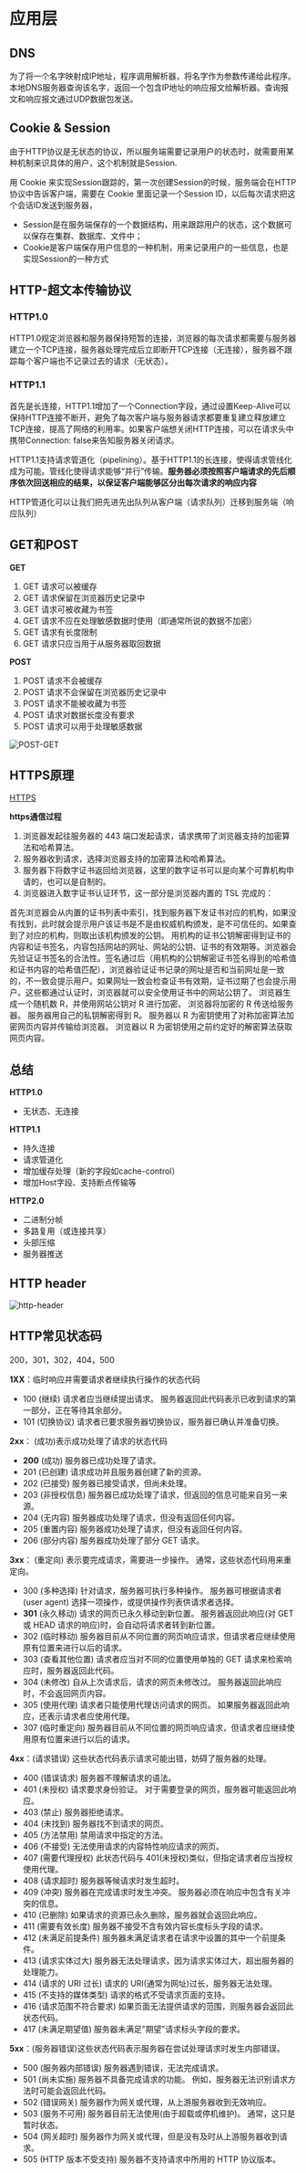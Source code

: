 # 应用层

## DNS

为了将一个名字映射成IP地址，程序调用解析器，将名字作为参数传递给此程序。本地DNS服务器查询该名字，返回一个包含IP地址的响应报文给解析器。查询报文和响应报文通过UDP数据包发送。

## Cookie & Session

由于HTTP协议是无状态的协议，所以服务端需要记录用户的状态时，就需要用某种机制来识具体的用户，这个机制就是Session.

用 Cookie 来实现Session跟踪的，第一次创建Session的时候，服务端会在HTTP协议中告诉客户端，需要在 Cookie 里面记录一个Session ID，以后每次请求把这个会话ID发送到服务器，

- Session是在服务端保存的一个数据结构，用来跟踪用户的状态，这个数据可以保存在集群、数据库、文件中；
- Cookie是客户端保存用户信息的一种机制，用来记录用户的一些信息，也是实现Session的一种方式

## HTTP-超文本传输协议

### HTTP1.0

HTTP1.0规定浏览器和服务器保持短暂的连接，浏览器的每次请求都需要与服务器建立一个TCP连接，服务器处理完成后立即断开TCP连接（无连接），服务器不跟踪每个客户端也不记录过去的请求（无状态）。

### HTTP1.1

首先是长连接，HTTP1.1增加了一个Connection字段，通过设置Keep-Alive可以保持HTTP连接不断开，避免了每次客户端与服务器请求都要重复建立释放建立TCP连接，提高了网络的利用率。如果客户端想关闭HTTP连接，可以在请求头中携带Connection: false来告知服务器关闭请求。

HTTP1.1支持请求管道化（pipelining）。基于HTTP1.1的长连接，使得请求管线化成为可能。管线化使得请求能够“并行”传输。**服务器必须按照客户端请求的先后顺序依次回送相应的结果，以保证客户端能够区分出每次请求的响应内容** 

HTTP管道化可以让我们把先进先出队列从客户端（请求队列）迁移到服务端（响应队列）

## GET和POST

**GET**
1. GET 请求可以被缓存
2. GET 请求保留在浏览器历史记录中
3. GET 请求可被收藏为书签
4. GET 请求不应在处理敏感数据时使用（即通常所说的数据不加密）
5. GET 请求有长度限制
6. GET 请求只应当用于从服务器取回数据

**POST**
1. POST 请求不会被缓存
2. POST 请求不会保留在浏览器历史记录中
3. POST 请求不能被收藏为书签
4. POST 请求对数据长度没有要求
5. POST 请求可以用于处理敏感数据

![POST-GET](http://p82ueiq23.bkt.clouddn.com/POST-GET.png)

## HTTPS原理

[HTTPS](https://segmentfault.com/a/1190000014042724)

**https通信过程**
1. 浏览器发起往服务器的 443 端口发起请求，请求携带了浏览器支持的加密算法和哈希算法。
2. 服务器收到请求，选择浏览器支持的加密算法和哈希算法。
3. 服务器下将数字证书返回给浏览器，这里的数字证书可以是向某个可靠机构申请的，也可以是自制的。
4. 浏览器进入数字证书认证环节，这一部分是浏览器内置的 TSL 完成的：

首先浏览器会从内置的证书列表中索引，找到服务器下发证书对应的机构，如果没有找到，此时就会提示用户该证书是不是由权威机构颁发，是不可信任的。如果查到了对应的机构，则取出该机构颁发的公钥。
用机构的证书公钥解密得到证书的内容和证书签名，内容包括网站的网址、网站的公钥、证书的有效期等。浏览器会先验证证书签名的合法性。签名通过后（用机构的公钥解密证书签名得到的哈希值和证书内容的哈希值匹配），浏览器验证证书记录的网址是否和当前网址是一致的，不一致会提示用户。如果网址一致会检查证书有效期，证书过期了也会提示用户。这些都通过认证时，浏览器就可以安全使用证书中的网站公钥了。
浏览器生成一个随机数 R，并使用网站公钥对 R 进行加密。
浏览器将加密的 R 传送给服务器。
服务器用自己的私钥解密得到 R。
服务器以 R 为密钥使用了对称加密算法加密网页内容并传输给浏览器。
浏览器以 R 为密钥使用之前约定好的解密算法获取网页内容。

## 总结

**HTTP1.0**
- 无状态、无连接

**HTTP1.1**
- 持久连接
- 请求管道化
- 增加缓存处理（新的字段如cache-control）
- 增加Host字段、支持断点传输等

**HTTP2.0**
- 二进制分帧
- 多路复用（或连接共享）
- 头部压缩
- 服务器推送

## HTTP header

![http-header](http://p82ueiq23.bkt.clouddn.com/http-header.PNG)

## HTTP常见状态码

200，301，302，404，500

**1XX**：临时响应并需要请求者继续执行操作的状态代码
- 100 (继续) 请求者应当继续提出请求。 服务器返回此代码表示已收到请求的第一部分，正在等待其余部分。
- 101 (切换协议) 请求者已要求服务器切换协议，服务器已确认并准备切换。

**2xx**： (成功)表示成功处理了请求的状态代码
- **200** (成功) 服务器已成功处理了请求。
- 201 (已创建) 请求成功并且服务器创建了新的资源。
- 202 (已接受) 服务器已接受请求，但尚未处理。
- 203 (非授权信息) 服务器已成功处理了请求，但返回的信息可能来自另一来源。
- 204 (无内容) 服务器成功处理了请求，但没有返回任何内容。
- 205 (重置内容) 服务器成功处理了请求，但没有返回任何内容。
- 206 (部分内容) 服务器成功处理了部分 GET 请求。

**3xx**： (重定向) 表示要完成请求，需要进一步操作。 通常，这些状态代码用来重定向。
- 300 (多种选择) 针对请求，服务器可执行多种操作。 服务器可根据请求者 (user agent) 选择一项操作，或提供操作列表供请求者选择。
- **301** (永久移动) 请求的网页已永久移动到新位置。 服务器返回此响应(对 GET 或 HEAD 请求的响应)时，会自动将请求者转到新位置。
- 302 (临时移动) 服务器目前从不同位置的网页响应请求，但请求者应继续使用原有位置来进行以后的请求。
- 303 (查看其他位置) 请求者应当对不同的位置使用单独的 GET 请求来检索响应时，服务器返回此代码。
- 304 (未修改) 自从上次请求后，请求的网页未修改过。 服务器返回此响应时，不会返回网页内容。
- 305 (使用代理) 请求者只能使用代理访问请求的网页。 如果服务器返回此响应，还表示请求者应使用代理。
- 307 (临时重定向) 服务器目前从不同位置的网页响应请求，但请求者应继续使用原有位置来进行以后的请求。

**4xx**：(请求错误) 这些状态代码表示请求可能出错，妨碍了服务器的处理。
- 400 (错误请求) 服务器不理解请求的语法。
- 401 (未授权) 请求要求身份验证。 对于需要登录的网页，服务器可能返回此响应。
- 403 (禁止) 服务器拒绝请求。
- 404 (未找到) 服务器找不到请求的网页。
- 405 (方法禁用) 禁用请求中指定的方法。
- 406 (不接受) 无法使用请求的内容特性响应请求的网页。
- 407 (需要代理授权) 此状态代码与 401(未授权)类似，但指定请求者应当授权使用代理。
- 408 (请求超时) 服务器等候请求时发生超时。
- 409 (冲突) 服务器在完成请求时发生冲突。 服务器必须在响应中包含有关冲突的信息。
- 410 (已删除) 如果请求的资源已永久删除，服务器就会返回此响应。
- 411 (需要有效长度) 服务器不接受不含有效内容长度标头字段的请求。
- 412 (未满足前提条件) 服务器未满足请求者在请求中设置的其中一个前提条件。
- 413 (请求实体过大) 服务器无法处理请求，因为请求实体过大，超出服务器的处理能力。
- 414 (请求的 URI 过长) 请求的 URI(通常为网址)过长，服务器无法处理。
- 415 (不支持的媒体类型) 请求的格式不受请求页面的支持。
- 416 (请求范围不符合要求) 如果页面无法提供请求的范围，则服务器会返回此状态代码。
- 417 (未满足期望值) 服务器未满足"期望"请求标头字段的要求。

**5xx**：(服务器错误)这些状态代码表示服务器在尝试处理请求时发生内部错误。
- 500 (服务器内部错误) 服务器遇到错误，无法完成请求。
- 501 (尚未实施) 服务器不具备完成请求的功能。 例如，服务器无法识别请求方法时可能会返回此代码。
- 502 (错误网关) 服务器作为网关或代理，从上游服务器收到无效响应。
- 503 (服务不可用) 服务器目前无法使用(由于超载或停机维护)。 通常，这只是暂时状态。
- 504 (网关超时) 服务器作为网关或代理，但是没有及时从上游服务器收到请求。
- 505 (HTTP 版本不受支持) 服务器不支持请求中所用的 HTTP 协议版本。